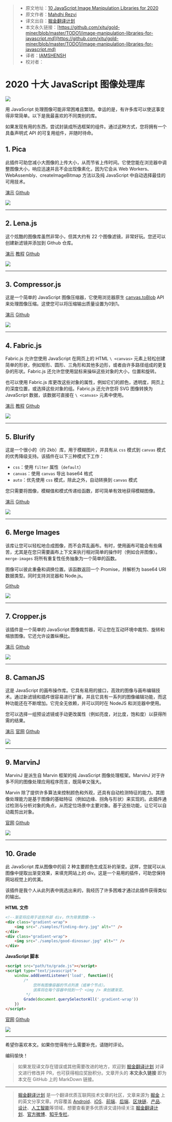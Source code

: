 > * 原文地址：[10 JavaScript Image Manipulation Libraries for 2020](https://blog.bitsrc.io/image-manipulation-libraries-for-javascript-187fde1ad5af)
> * 原文作者：[Mahdhi Rezvi](https://medium.com/@mahdhirezvi)
> * 译文出自：[掘金翻译计划](https://github.com/xitu/gold-miner)
> * 本文永久链接：[https://github.com/xitu/gold-miner/blob/master/TODO1/image-manipulation-libraries-for-javascript.md](https://github.com/xitu/gold-miner/blob/master/TODO1/image-manipulation-libraries-for-javascript.md)
> * 译者：[IAMSHENSH](https://github.com/IAMSHENSH)
> * 校对者：

# 2020 十大 JavaScript 图像处理库

![](https://cdn-images-1.medium.com/max/2560/1*lXwMUm79vvrK_ZjazwqcbA.jpeg)

用 JavaScript 处理图像可能非常困难且繁琐。幸运的是，有许多库可以使这事变得非常简单。以下是我最喜欢的不同类别的库。

如果发现有用的东西，尝试封装成所选框架的组件。通过这种方式，您将拥有一个具备声明式 API 的可复用组件，并随时待命。

## 1. Pica

此插件可助您减小大图像的上传大小，从而节省上传时间。它使您能在浏览器中调整图像大小，响应迅速并且不会出现像素化，因为它会从 Web Workers、WebAssembly、createImageBitmap 方法以及纯 JavaScript 中自动选择最佳的可用技术。

[演示](http://nodeca.github.io/pica/demo/)
[Github](https://github.com/nodeca/pica)

![](https://cdn-images-1.medium.com/max/2086/1*01gc8wM7mYZxRvzM592r-A.png)

---

## 2. Lena.js

这个炫酷的图像库虽然非常小，但其大约有 22 个图像滤镜，非常好玩。您还可以创建新滤镜并添加到 Github 仓库。

[演示](https://fellipe.com/demos/lena-js/)
[教程](https://ourcodeworld.com/articles/read/515/how-to-add-image-filters-photo-effects-to-images-in-the-browser-with-javascript-using-lena-js)
[Github](https://github.com/davidsonfellipe/lena.js)

![](https://cdn-images-1.medium.com/max/2718/1*rLKUyfeo_LUvvcRr7cYN0Q.png)

---

## 3. Compressor.js

这是一个简单的 JavaScript 图像压缩器，它使用浏览器原生 [canvas.toBlob](https://developer.mozilla.org/en-US/docs/Web/API/HTMLCanvasElement/toBlob) API 来处理图像压缩。这使您可以将压缩输出质量设置为0到1。

[演示](https://fengyuanchen.github.io/compressorjs/)
[Github](https://github.com/fengyuanchen/compressorjs)

![](https://cdn-images-1.medium.com/max/2334/1*hp85KWNmfPftt0MFj_qtEA.png)

---

## 4. Fabric.js

Fabric.js 允许您使用 JavaScript 在网页上的 HTML `\ <canvas>` 元素上轻松创建简单的形状，例如矩形、圆形、三角形和其他多边形，或者由许多路径组成的更复杂的形状。Fabric.js 还允许您使用鼠标来操纵这些对象的大小，位置和旋转。

也可以使用 Fabric.js 库更改这些对象的属性，例如它们的颜色，透明度，网页上的深度位置，或选择这些对象的组。Fabric.js 还允许您将 SVG 图像转换为 JavaScript 数据，该数据可直接在 `\ <canvas>` 元素中使用。

[演示](http://fabricjs.com/)
[教程](http://fabricjs.com/articles/)
[Github](https://github.com/fabricjs/fabric.js)

![](https://cdn-images-1.medium.com/max/2000/1*XRnIeG6-8cZe9BGjt5Hf-w.png)

---

## 5. Blurify

这是一个很小的（约 2kb）库，用于模糊图片，并具有从 `css` 模式到 `canvas` 模式的优秀降级支持。该插件在以下三种模式下工作：

* `css`：使用 `filter` 属性（`default`）
* `canvas`：使用 `canvas` 导出 base64 格式
* `auto`：优先使用 `css` 模式，除此之外，自动转换到 `canvas` 模式

您只需要将图像，模糊值和模式传递给函数，即可简单有效地获得模糊图像。

[演示](https://justclear.github.io/blurify/)
[Github](https://github.com/JustClear/blurify)

![](https://cdn-images-1.medium.com/max/2590/1*9qSBhOXTK3ao_69WZDp0Cw.png)

---

## 6. Merge Images

该库让您可以轻松地合成图像，而不会弄乱画布。有时，使用画布可能会有些痛苦，尤其是在您只需要画布上下文来执行相对简单的操作时（例如合并图像）。`merge-images` 将所有重复性任务抽象为一个简单的函数。

图像可以彼此重叠和调换位置。该函数返回一个 Promise，并解析为 base64 URI 数据类型。同时支持浏览器和 Node.js。

[Github](https://github.com/lukechilds/merge-images)

![](https://cdn-images-1.medium.com/max/2000/1*xJZYntWFYwkMJ-ljBuB47g.png)

---

## 7. Cropper.js

该插件是一个简单的 JavaScript 图像裁剪器，可让您在互动环境中裁剪、旋转和缩放图像。它还允许设置纵横比。

[演示](https://fengyuanchen.github.io/cropperjs/)
[Github](https://github.com/fengyuanchen/cropperjs)

![](https://cdn-images-1.medium.com/max/2000/1*zrOLnVUpw-97XRCZ2mFuaw.png)

---

## 8. CamanJS

这是 JavaScript 的画布操作库。它具有易用的接口，高效的图像与画布编辑技术。通过新滤镜和插件很容易进行扩展，并且它具有一系列的图像编辑功能，而这种功能还在不断增加。它完全无依赖，并可以同时在 NodeJS 和浏览器中使用。

您可以选择一组预设滤镜或手动更改属性（例如亮度，对比度，饱和度）以获得所需的结果。

[演示](http://camanjs.com/examples/)
[官网](http://camanjs.com/)
[Github](https://github.com/meltingice/CamanJS/)

![](https://cdn-images-1.medium.com/max/2000/1*ORO_SftbsqsTRQudlvfn2A.png)

---

## 9. MarvinJ

MarvinJ 是派生自 Marvin 框架的纯 JavaScript 图像处理框架。MarvinJ 对于许多不同的图像处理应用程序而言，既简单又强大。

Marvin 除了提供许多算法来控制颜色和外观，还具有自动检测特征的能力。其图像处理能力是基于图像的基础特征（例如边缘、拐角与形状）来实现的。此插件通过检测与分析对象的角点，从而定位场景中主要对象。基于这些功能，让它可以自动裁剪出对象。

[官网](https://www.marvinj.org/en/index.html)
[Github](https://github.com/gabrielarchanjo/marvinj)

![](https://cdn-images-1.medium.com/max/2462/1*oC9aNZECOL97bXRZSdjp_Q.png)

---

## 10. Grade

此 JavaScript 库从图像中的前 2 种主要颜色生成互补的渐变。这样，您就可以从图像中提取出渐变效果，来填充网站上的 div。这是一个易用的插件，可助您保持网站视觉上的优美。

该插件是我个人从此列表中挑选出来的，我经历了许多困难才通过此插件获得类似的输出。

**HTML 文件**

```html
<!--渐变将应用于这些外部 div，作为背景图像-->
<div class="gradient-wrap">
    <img src="./samples/finding-dory.jpg" alt="" />
</div>
<div class="gradient-wrap">
    <img src="./samples/good-dinosaur.jpg" alt="" />
</div>
```

**JavaScript 脚本**

```html
<script src="path/to/grade.js"></script>
<script type="text/javascript">
    window.addEventListener('load', function(){
        /*
            您所有图像容器的节点列表（或单个节点）。
            该库将在每个容器中找到一个 <img /> 来创建渐变。
         */
        Grade(document.querySelectorAll('.gradient-wrap'))
    })
</script>
```

[官网](https://benhowdle89.github.io/grade/)
[Github](https://github.com/benhowdle89/grade)

![](https://cdn-images-1.medium.com/max/2326/1*-SqADlYfholv_yjT9YY75Q.png)

---

希望你喜欢本文。如果你觉得有什么需要补充，请随时评论。

编码愉快！

> 如果发现译文存在错误或其他需要改进的地方，欢迎到 [掘金翻译计划](https://github.com/xitu/gold-miner) 对译文进行修改并 PR，也可获得相应奖励积分。文章开头的 **本文永久链接** 即为本文在 GitHub 上的 MarkDown 链接。

---

> [掘金翻译计划](https://github.com/xitu/gold-miner) 是一个翻译优质互联网技术文章的社区，文章来源为 [掘金](https://juejin.im) 上的英文分享文章。内容覆盖 [Android](https://github.com/xitu/gold-miner#android)、[iOS](https://github.com/xitu/gold-miner#ios)、[前端](https://github.com/xitu/gold-miner#前端)、[后端](https://github.com/xitu/gold-miner#后端)、[区块链](https://github.com/xitu/gold-miner#区块链)、[产品](https://github.com/xitu/gold-miner#产品)、[设计](https://github.com/xitu/gold-miner#设计)、[人工智能](https://github.com/xitu/gold-miner#人工智能)等领域，想要查看更多优质译文请持续关注 [掘金翻译计划](https://github.com/xitu/gold-miner)、[官方微博](http://weibo.com/juejinfanyi)、[知乎专栏](https://zhuanlan.zhihu.com/juejinfanyi)。
